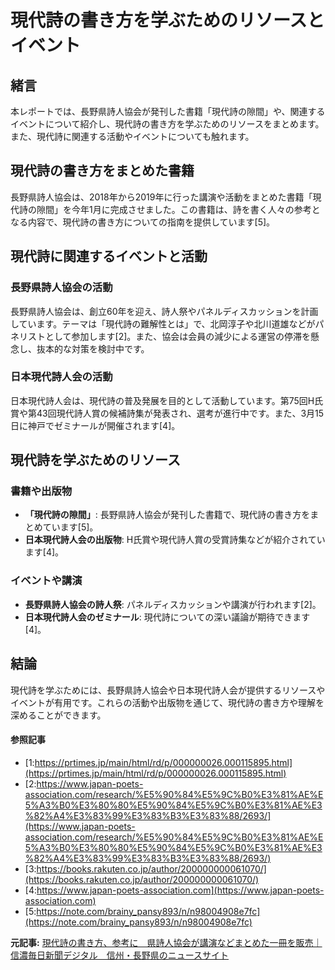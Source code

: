 # 現代詩の書き方を学ぶためのリソースとイベント

## 緒言

本レポートでは、長野県詩人協会が発刊した書籍「現代詩の隙間」や、関連するイベントについて紹介し、現代詩の書き方を学ぶためのリソースをまとめます。また、現代詩に関連する活動やイベントについても触れます。

## 現代詩の書き方をまとめた書籍

長野県詩人協会は、2018年から2019年に行った講演や活動をまとめた書籍「現代詩の隙間」を今年1月に完成させました。この書籍は、詩を書く人々の参考となる内容で、現代詩の書き方についての指南を提供しています[5]。

## 現代詩に関連するイベントと活動

### 長野県詩人協会の活動

長野県詩人協会は、創立60年を迎え、詩人祭やパネルディスカッションを計画しています。テーマは「現代詩の難解性とは」で、北岡淳子や北川道雄などがパネリストとして参加します[2]。また、協会は会員の減少による運営の停滞を懸念し、抜本的な対策を検討中です。

### 日本現代詩人会の活動

日本現代詩人会は、現代詩の普及発展を目的として活動しています。第75回H氏賞や第43回現代詩人賞の候補詩集が発表され、選考が進行中です。また、3月15日に神戸でゼミナールが開催されます[4]。

## 現代詩を学ぶためのリソース

### 書籍や出版物

- **「現代詩の隙間」**: 長野県詩人協会が発刊した書籍で、現代詩の書き方をまとめています[5]。
- **日本現代詩人会の出版物**: H氏賞や現代詩人賞の受賞詩集などが紹介されています[4]。

### イベントや講演

- **長野県詩人協会の詩人祭**: パネルディスカッションや講演が行われます[2]。
- **日本現代詩人会のゼミナール**: 現代詩についての深い議論が期待できます[4]。

## 結論

現代詩を学ぶためには、長野県詩人協会や日本現代詩人会が提供するリソースやイベントが有用です。これらの活動や出版物を通じて、現代詩の書き方や理解を深めることができます。

#### 参照記事
- [1:https://prtimes.jp/main/html/rd/p/000000026.000115895.html](https://prtimes.jp/main/html/rd/p/000000026.000115895.html)
- [2:https://www.japan-poets-association.com/research/%E5%90%84%E5%9C%B0%E3%81%AE%E5%A3%B0%E3%80%80%E5%90%84%E5%9C%B0%E3%81%AE%E3%82%A4%E3%83%99%E3%83%B3%E3%83%88/2693/](https://www.japan-poets-association.com/research/%E5%90%84%E5%9C%B0%E3%81%AE%E5%A3%B0%E3%80%80%E5%90%84%E5%9C%B0%E3%81%AE%E3%82%A4%E3%83%99%E3%83%B3%E3%83%88/2693/)
- [3:https://books.rakuten.co.jp/author/200000000061070/](https://books.rakuten.co.jp/author/200000000061070/)
- [4:https://www.japan-poets-association.com](https://www.japan-poets-association.com)
- [5:https://note.com/brainy_pansy893/n/n98004908e7fc](https://note.com/brainy_pansy893/n/n98004908e7fc)


**元記事:** [現代詩の書き方、参考に　県詩人協会が講演などまとめた一冊を販売｜信濃毎日新聞デジタル　信州・長野県のニュースサイト](https://www.shinmai.co.jp/news/article/CNTS2025031200101)